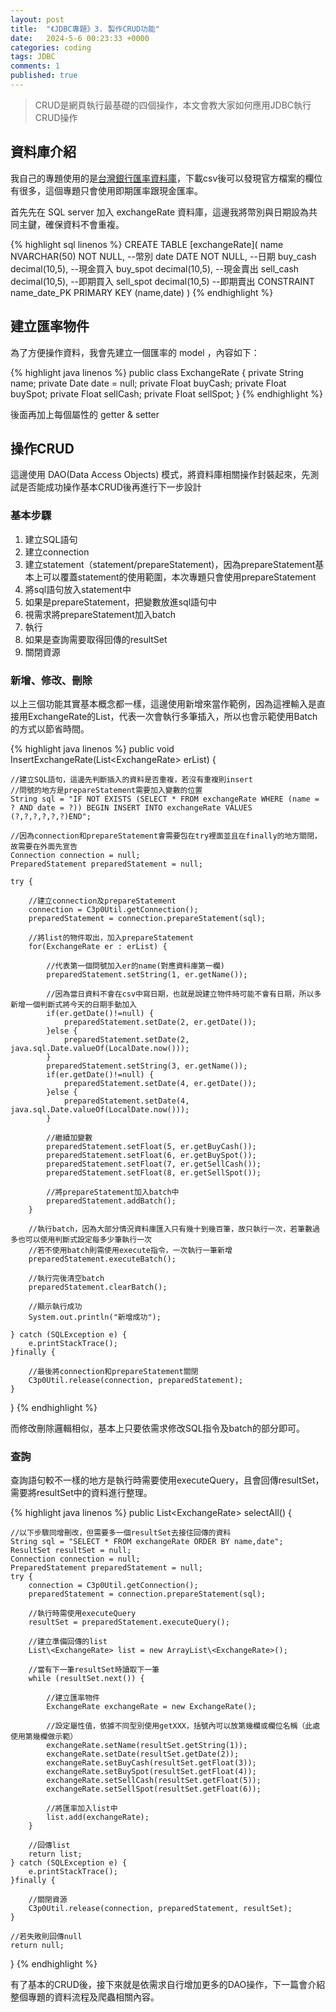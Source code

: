 ```yaml
---
layout: post
title:  "《JDBC專題》3. 製作CRUD功能"
date:   2024-5-6 00:23:33 +0000
categories: coding
tags: JDBC
comments: 1
published: true
---
```

> CRUD是網頁執行最基礎的四個操作，本文會教大家如何應用JDBC執行CRUD操作

## 資料庫介紹

我自己的專題使用的是[台灣銀行匯率資料庫](https://rate.bot.com.tw/xrt?Lang=zh-TW)，下載csv後可以發現官方檔案的欄位有很多，這個專題只會使用即期匯率跟現金匯率。

首先先在 SQL server 加入 exchangeRate 資料庫，這邊我將幣別與日期設為共同主鍵，確保資料不會重複。

{% highlight sql linenos %}
CREATE TABLE [exchangeRate](
    name NVARCHAR(50) NOT NULL, --幣別
    date DATE NOT NULL, --日期
    buy_cash decimal(10,5), --現金買入
    buy_spot decimal(10,5), --現金賣出
    sell_cash decimal(10,5), --即期買入
    sell_spot decimal(10,5) --即期賣出
    CONSTRAINT name_date_PK PRIMARY KEY (name,date)
)
{% endhighlight %}

## 建立匯率物件

為了方便操作資料，我會先建立一個匯率的 model ，內容如下：

{% highlight java linenos %}
public class ExchangeRate {
    private String name;
    private Date date = null;
    private Float buyCash;
    private Float buySpot;
    private Float sellCash;
    private Float sellSpot;
}
{% endhighlight %}

後面再加上每個屬性的 getter & setter

## 操作CRUD

這邊使用 DAO(Data Access Objects) 模式，將資料庫相關操作封裝起來，先測試是否能成功操作基本CRUD後再進行下一步設計

### 基本步驟

1. 建立SQL語句
2. 建立connection
3. 建立statement（statement/prepareStatement)，因為prepareStatement基本上可以覆蓋statement的使用範圍，本次專題只會使用prepareStatement
4. 將sql語句放入statement中
5. 如果是prepareStatement，把變數放進sql語句中
6. 視需求將prepareStatement加入batch
7. 執行
8. 如果是查詢需要取得回傳的resultSet
9. 關閉資源

### 新增、修改、刪除

以上三個功能其實基本概念都一樣，這邊使用新增來當作範例，因為這裡輸入是直接用ExchangeRate的List，代表一次會執行多筆插入，所以也會示範使用Batch的方式以節省時間。

{% highlight java linenos %}
public void InsertExchangeRate(List\<ExchangeRate> erList) {

    //建立SQL語句，這邊先判斷插入的資料是否重複，若沒有重複則insert
    //問號的地方是prepareStatement需要加入變數的位置
    String sql = "IF NOT EXISTS (SELECT * FROM exchangeRate WHERE (name = ? AND date = ?)) BEGIN INSERT INTO exchangeRate VALUES (?,?,?,?,?,?)END";

    //因為connection和prepareStatement會需要包在try裡面並且在finally的地方關閉，故需要在外面先宣告
    Connection connection = null;
    PreparedStatement preparedStatement = null;

    try {

        //建立connection及prepareStatement
        connection = C3p0Util.getConnection();
        preparedStatement = connection.prepareStatement(sql);

        //將list的物件取出，加入prepareStatement
        for(ExchangeRate er : erList) {

            //代表第一個問號加入er的name(對應資料庫第一欄)
            preparedStatement.setString(1, er.getName());

            //因為當日資料不會在csv中寫日期，也就是說建立物件時可能不會有日期，所以多新增一個判斷式將今天的日期手動加入
            if(er.getDate()!=null) {
                preparedStatement.setDate(2, er.getDate());
            }else {
                preparedStatement.setDate(2, java.sql.Date.valueOf(LocalDate.now()));
            }
            preparedStatement.setString(3, er.getName());
            if(er.getDate()!=null) {
                preparedStatement.setDate(4, er.getDate());
            }else {
                preparedStatement.setDate(4, java.sql.Date.valueOf(LocalDate.now()));
            }

            //繼續加變數
            preparedStatement.setFloat(5, er.getBuyCash());
            preparedStatement.setFloat(6, er.getBuySpot());
            preparedStatement.setFloat(7, er.getSellCash());
            preparedStatement.setFloat(8, er.getSellSpot());

            //將prepareStatement加入batch中
            preparedStatement.addBatch();
        }

        //執行batch，因為大部分情況資料庫匯入只有幾十到幾百筆，故只執行一次，若筆數過多也可以使用判斷式設定每多少筆執行一次
        //若不使用batch則需使用execute指令，一次執行一筆新增
        preparedStatement.executeBatch();

        //執行完後清空batch
        preparedStatement.clearBatch();

        //顯示執行成功
        System.out.println("新增成功");

    } catch (SQLException e) {
        e.printStackTrace();
    }finally {

        //最後將connection和prepareStatement關閉
        C3p0Util.release(connection, preparedStatement);
    }
}
{% endhighlight %}

而修改刪除邏輯相似，基本上只要依需求修改SQL指令及batch的部分即可。

### 查詢

查詢語句較不一樣的地方是執行時需要使用executeQuery，且會回傳resultSet，需要將resultSet中的資料進行整理。

{% highlight java linenos %}
public List\<ExchangeRate> selectAll() {

    //以下步驟同增刪改，但需要多一個resultSet去接住回傳的資料
    String sql = "SELECT * FROM exchangeRate ORDER BY name,date";
    ResultSet resultSet = null;
    Connection connection = null;
    PreparedStatement preparedStatement = null;
    try {
        connection = C3p0Util.getConnection();
        preparedStatement = connection.prepareStatement(sql);

        //執行時需使用executeQuery
        resultSet = preparedStatement.executeQuery();

        //建立準備回傳的list
        List\<ExchangeRate> list = new ArrayList\<ExchangeRate>();

        //當有下一筆resultSet時讀取下一筆
        while (resultSet.next()) {

            //建立匯率物件
            ExchangeRate exchangeRate = new ExchangeRate();

            //設定屬性值，依據不同型別使用getXXX，括號內可以放第幾欄或欄位名稱（此處使用第幾欄做示範）
            exchangeRate.setName(resultSet.getString(1));
            exchangeRate.setDate(resultSet.getDate(2));
            exchangeRate.setBuyCash(resultSet.getFloat(3));
            exchangeRate.setBuySpot(resultSet.getFloat(4));
            exchangeRate.setSellCash(resultSet.getFloat(5));
            exchangeRate.setSellSpot(resultSet.getFloat(6));

            //將匯率加入list中
            list.add(exchangeRate);
        }

        //回傳list
        return list;
    } catch (SQLException e) {
        e.printStackTrace();
    }finally {

        //關閉資源
        C3p0Util.release(connection, preparedStatement, resultSet);
    }

    //若失敗則回傳null
    return null;
}
{% endhighlight %}

有了基本的CRUD後，接下來就是依需求自行增加更多的DAO操作，下一篇會介紹整個專題的資料流程及爬蟲相關內容。